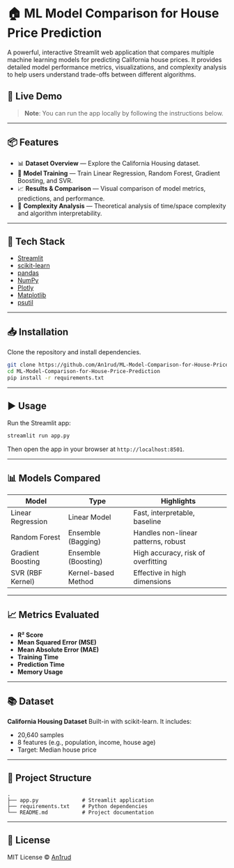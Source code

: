 # 🏠 ML Model Comparison for House Price Prediction

A powerful, interactive Streamlit web application that compares multiple machine learning models for predicting California house prices. It provides detailed model performance metrics, visualizations, and complexity analysis to help users understand trade-offs between different algorithms.

## 🚀 Live Demo

> **Note**: You can run the app locally by following the instructions below.

---

## 📦 Features

- 📊 **Dataset Overview** — Explore the California Housing dataset.
- 🔧 **Model Training** — Train Linear Regression, Random Forest, Gradient Boosting, and SVR.
- 📈 **Results & Comparison** — Visual comparison of model metrics, predictions, and performance.
- 🧮 **Complexity Analysis** — Theoretical analysis of time/space complexity and algorithm interpretability.

---

## 🧰 Tech Stack

- [Streamlit](https://streamlit.io/)
- [scikit-learn](https://scikit-learn.org/)
- [pandas](https://pandas.pydata.org/)
- [NumPy](https://numpy.org/)
- [Plotly](https://plotly.com/)
- [Matplotlib](https://matplotlib.org/)
- [psutil](https://pypi.org/project/psutil/)

---

## 📥 Installation

Clone the repository and install dependencies.

```bash
git clone https://github.com/An1rud/ML-Model-Comparison-for-House-Price-Prediction.git
cd ML-Model-Comparison-for-House-Price-Prediction
pip install -r requirements.txt
````

---

## ▶️ Usage

Run the Streamlit app:

```bash
streamlit run app.py
```

Then open the app in your browser at `http://localhost:8501`.

---

## 📊 Models Compared

| Model             | Type                | Highlights                          |
| ----------------- | ------------------- | ----------------------------------- |
| Linear Regression | Linear Model        | Fast, interpretable, baseline       |
| Random Forest     | Ensemble (Bagging)  | Handles non-linear patterns, robust |
| Gradient Boosting | Ensemble (Boosting) | High accuracy, risk of overfitting  |
| SVR (RBF Kernel)  | Kernel-based Method | Effective in high dimensions        |

---

## 📈 Metrics Evaluated

* **R² Score**
* **Mean Squared Error (MSE)**
* **Mean Absolute Error (MAE)**
* **Training Time**
* **Prediction Time**
* **Memory Usage**

---

## 📚 Dataset

**California Housing Dataset**
Built-in with scikit-learn. It includes:

* 20,640 samples
* 8 features (e.g., population, income, house age)
* Target: Median house price

---

## 📎 Project Structure

```
.
├── app.py              # Streamlit application
├── requirements.txt    # Python dependencies
└── README.md           # Project documentation
```

---

## 📜 License

MIT License © [An1rud](https://github.com/An1rud)
